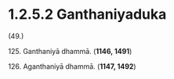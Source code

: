 # 1.2.5.2 Ganthaniyaduka

(49.)

125\. Ganthaniyā dhammā. (**1146, 1491**)

126\. Aganthaniyā dhammā. (**1147, 1492**)
